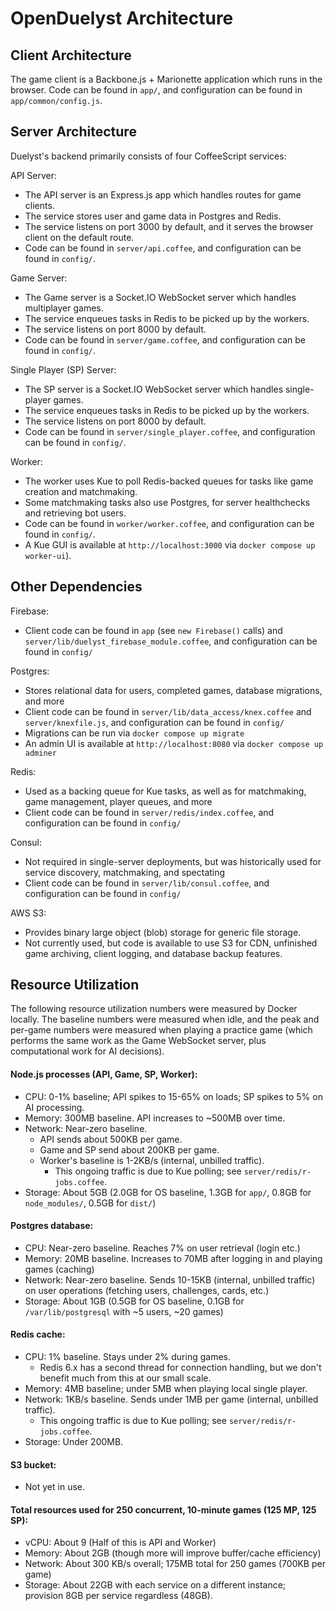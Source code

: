 # OpenDuelyst Architecture

## Client Architecture

The game client is a Backbone.js + Marionette application which runs in the browser. Code can be found in `app/`, and configuration can be found in `app/common/config.js`.

## Server Architecture

Duelyst's backend primarily consists of four CoffeeScript services:

API Server:

- The API server is an Express.js app which handles routes for game clients.
- The service stores user and game data in Postgres and Redis.
- The service listens on port 3000 by default, and it serves the browser client on the default route.
- Code can be found in `server/api.coffee`, and configuration can be found in `config/`.

Game Server:

- The Game server is a Socket.IO WebSocket server which handles multiplayer games.
- The service enqueues tasks in Redis to be picked up by the workers.
- The service listens on port 8000 by default.
- Code can be found in `server/game.coffee`, and configuration can be found in `config/`.

Single Player (SP) Server:

- The SP server is a Socket.IO WebSocket server which handles single-player games.
- The service enqueues tasks in Redis to be picked up by the workers.
- The service listens on port 8000 by default.
- Code can be found in `server/single_player.coffee`, and configuration can be found in `config/`.

Worker:

- The worker uses Kue to poll Redis-backed queues for tasks like game creation and matchmaking.
- Some matchmaking tasks also use Postgres, for server healthchecks and retrieving bot users.
- Code can be found in `worker/worker.coffee`, and configuration can be found in `config/`.
- A Kue GUI is available at `http://localhost:3000` via `docker compose up worker-ui`).

## Other Dependencies

Firebase:

- Client code can be found in `app` (see `new Firebase()` calls) and `server/lib/duelyst_firebase_module.coffee`, and configuration can be found in `config/`

Postgres:

- Stores relational data for users, completed games, database migrations, and more
- Client code can be found in `server/lib/data_access/knex.coffee` and `server/knexfile.js`, and configuration can be found in `config/`
- Migrations can be run via `docker compose up migrate`
- An admin UI is available at `http://localhost:8080` via `docker compose up adminer`

Redis:

- Used as a backing queue for Kue tasks, as well as for matchmaking, game management, player queues, and more
- Client code can be found in `server/redis/index.coffee`, and configuration can be found in `config/`

Consul:

- Not required in single-server deployments, but was historically used for service discovery, matchmaking, and spectating
- Client code can be found in `server/lib/consul.coffee`, and configuration can be found in `config/`

AWS S3:

- Provides binary large object (blob) storage for generic file storage.
- Not currently used, but code is available to use S3 for CDN, unfinished game archiving, client logging, and database backup features.

## <a id="resource-utilization" /> Resource Utilization

The following resource utilization numbers were measured by Docker locally. The baseline numbers were measured when
idle, and the peak and per-game numbers were measured when playing a practice game (which performs the same work as the
Game WebSocket server, plus computational work for AI decisions).

#### Node.js processes (API, Game, SP, Worker):

- CPU: 0-1% baseline; API spikes to 15-65% on loads; SP spikes to 5% on AI processing.
- Memory: 300MB baseline. API increases to ~500MB over time.
- Network: Near-zero baseline.
	- API sends about 500KB per game.
	- Game and SP send about 200KB per game.
	- Worker's baseline is 1-2KB/s (internal, unbilled traffic).
		- This ongoing traffic is due to Kue polling; see `server/redis/r-jobs.coffee`.
- Storage: About 5GB (2.0GB for OS baseline, 1.3GB for `app/`, 0.8GB for `node_modules/`, 0.5GB for `dist/`)

#### Postgres database:

- CPU: Near-zero baseline. Reaches 7% on user retrieval (login etc.)
- Memory: 20MB baseline. Increases to 70MB after logging in and playing games (caching)
- Network: Near-zero baseline. Sends 10-15KB (internal, unbilled traffic) on user operations (fetching users, challenges, cards, etc.)
- Storage: About 1GB (0.5GB for OS baseline, 0.1GB for `/var/lib/postgresql` with ~5 users, ~20 games)

#### Redis cache:

- CPU: 1% baseline. Stays under 2% during games.
	- Redis 6.x has a second thread for connection handling, but we don't benefit much from this at our small scale.
- Memory: 4MB baseline; under 5MB when playing local single player.
- Network: 1KB/s baseline. Sends under 1MB per game (internal, unbilled traffic).
	- This ongoing traffic is due to Kue polling; see `server/redis/r-jobs.coffee`.
- Storage: Under 200MB.

#### S3 bucket:

- Not yet in use.

#### Total resources used for 250 concurrent, 10-minute games (125 MP, 125 SP):

- vCPU: About 9 (Half of this is API and Worker)
- Memory: About 2GB (though more will improve buffer/cache efficiency)
- Network: About 300 KB/s overall; 175MB total for 250 games (700KB per game)
- Storage: About 22GB with each service on a different instance; provision 8GB per service regardless (48GB).
